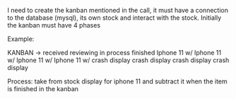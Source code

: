 I need to create the kanban mentioned in the call, it must have a connection to the database (mysql), its own stock and interact with the stock.
Initially the kanban must have 4 phases

Example: 

KANBAN ->        received        reviewing      in process      finished 
                 Iphone 11 w/    Iphone 11 w/   Iphone 11 w/    Iphone 11 w/
                 crash display   crash display  crash display   crash display
                 
                 
Process: take from stock display for iphone 11 and subtract it when the item is finished in the kanban 

